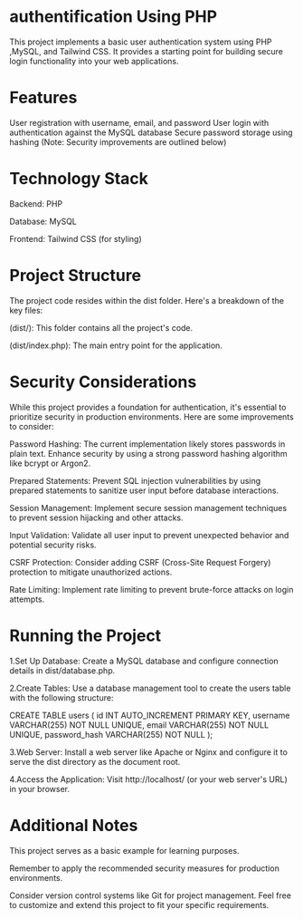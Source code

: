 # authentification Using PHP
This project implements a basic user authentication system using PHP ,MySQL, and Tailwind CSS.
It provides a starting point for building secure login functionality into your web applications.

# Features
User registration with username, email, and password
User login with authentication against the MySQL database
Secure password storage using hashing (Note: Security improvements are outlined below)

# Technology Stack
Backend: PHP

Database: MySQL

Frontend: Tailwind CSS (for styling)

# Project Structure
The project code resides within the dist folder. 
Here's a breakdown of the key files:

(dist/): This folder contains all the project's code.

(dist/index.php): The main entry point for the application.


# Security Considerations
While this project provides a foundation for authentication, it's essential to prioritize security in production environments. 
Here are some improvements to consider:

Password Hashing: The current implementation likely stores passwords in plain text. Enhance security by using a strong password hashing algorithm like bcrypt or Argon2.

Prepared Statements: Prevent SQL injection vulnerabilities by using prepared statements to sanitize user input before database interactions.

Session Management: Implement secure session management techniques to prevent session hijacking and other attacks.

Input Validation: Validate all user input to prevent unexpected behavior and potential security risks.

CSRF Protection: Consider adding CSRF (Cross-Site Request Forgery) protection to mitigate unauthorized actions.

Rate Limiting: Implement rate limiting to prevent brute-force attacks on login attempts.

# Running the Project
1.Set Up Database: Create a MySQL database and configure connection details in dist/database.php.

2.Create Tables: Use a database management tool to create the users table with the following structure:


CREATE TABLE users (
    id INT AUTO_INCREMENT PRIMARY KEY,
    username VARCHAR(255) NOT NULL UNIQUE,
    email VARCHAR(255) NOT NULL UNIQUE,
    password_hash VARCHAR(255) NOT NULL
);

3.Web Server: Install a web server like Apache or Nginx and configure it to serve the dist directory as the document root.


4.Access the Application: Visit http://localhost/ (or your web server's URL) in your browser.

# Additional Notes
This project serves as a basic example for learning purposes.

Remember to apply the recommended security measures for production environments.

Consider version control systems like Git for project management.
Feel free to customize and extend this project to fit your specific requirements.
